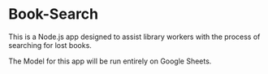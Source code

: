 # Book-Search
This is a Node.js app designed to assist library workers with the process of searching for lost books.

The Model for this app will be run entirely on Google Sheets.
